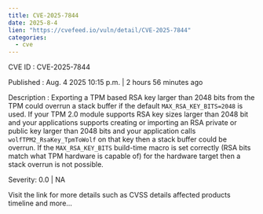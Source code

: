 ```yaml
--- 
title: CVE-2025-7844
date: 2025-8-4
lien: "https://cvefeed.io/vuln/detail/CVE-2025-7844"
categories:
  - cve
---
```


CVE ID : CVE-2025-7844

Published :  Aug. 4
2025
10:15 p.m. | 2 hours
56 minutes ago

Description : Exporting a TPM based RSA key larger than 2048 bits from the TPM could overrun a stack buffer if the default `MAX_RSA_KEY_BITS=2048` is used. If your TPM 2.0 module supports RSA key sizes larger than 2048 bit and your applications supports creating or importing an RSA private or public key larger than 2048 bits and your application calls `wolfTPM2_RsaKey_TpmToWolf` on that key
then a stack buffer could be overrun. If the `MAX_RSA_KEY_BITS` build-time macro is set correctly (RSA bits match what TPM hardware is capable of) for the hardware target
then a stack overrun is not possible.

Severity: 0.0 | NA

Visit the link for more details
such as CVSS details
affected products
timeline
and more...
